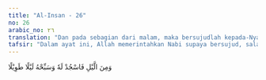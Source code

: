 ```yaml
---
title: "Al-Insan - 26"
no: 26
arabic_no: ٢٦
translation: "Dan pada sebagian dari malam, maka bersujudlah kepada-Nya dan bertasbihlah kepada-Nya pada bagian yang panjang di malam hari."
tafsir: "Dalam ayat ini, Allah memerintahkan Nabi supaya bersujud, salat malam, dan bertasbih kepada-Nya pada bagian yang panjang pada malam hari. Perintah mengerjakan salat pada sebagian waktu malam, yakni salat Magrib dan Isya, kemudian salat Tahajud pada malam hari disebutkan juga dalam ayat lain:\n\nDan pada sebagian malam, lakukanlah salat Tahajud (sebagai suatu ibadah) tambahan bagimu: mudah-mudahan Tuhanmu mengangkatmu ke tempat yang terpuji. (al-Isra'/17: 79)"
---
```

وَمِنَ الَّيْلِ فَاسْجُدْ لَهٗ وَسَبِّحْهُ لَيْلًا طَوِيْلًا 